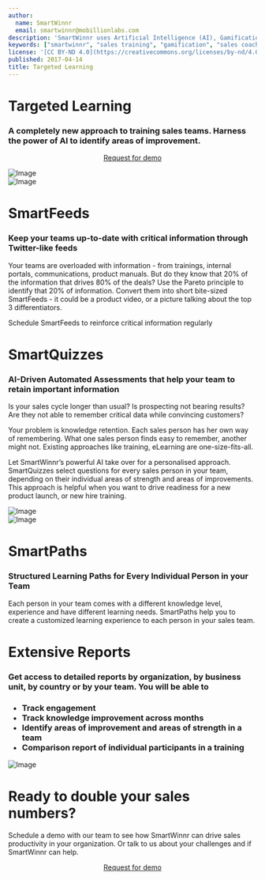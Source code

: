 ```yaml
---
author:
  name: SmartWinnr
  email: smartwinnr@mobillionlabs.com
description: 'SmartWinnr uses Artificial Intelligence (AI), Gamification and Neuroscience to help our customers reduce training cost by upto 30% while clocking a 60% better knowledge retention.'
keywords: ["smartwinnr", "sales training", "gamification", "sales coaching", "sales performance", "sales enablement", "solutions"]
license: '[CC BY-ND 4.0](https://creativecommons.org/licenses/by-nd/4.0)'
published: 2017-04-14
title: Targeted Learning
---
```


<div class="row ml-margin0 white padding50">
  <div class="col-lg-6 col-md-12 col-sm-12 col-xs-12 ml-text-over-image">
    <h1>Targeted Learning</h1>
    <h3>A completely new approach to training sales teams. Harness the power of AI to identify areas of improvement.</h3>
    <p align="center" class="ml-padding-top ml-padding-bottom10"><a class="ml-request-demo-button" align="center" href="/request-demo">Request for demo</a></p>
  </div>
  <div class="col-lg-6 col-md-12 col-sm-12 col-xs-12">
    <img class="ml_top_image padding10" alt="Image" src="/images/targeted-microlearning/targeted-learning.png"/>
  </div>
</div>

<div class="row ml-margin0 padding50">
  <div class="col-lg-6 col-md-12 col-sm-12 col-xs-12 text-center">
    <img class="ml-dreamforce-image" alt="Image" src="/images/targeted-microlearning/smartfeeds.png"/>
  </div>
  <div class="col-lg-6 col-md-12 col-sm-12 col-xs-12">
    <h1> SmartFeeds </h1>
    <h3 class="ml-margin-bottom10">Keep your teams up-to-date with critical information through Twitter-like feeds</h3>
    <p>Your teams are overloaded with information - from trainings, internal portals, communications, product manuals. But do they know that 20% of the information that drives 80% of the deals? Use the Pareto principle to identify that 20% of information. Convert them into short bite-sized SmartFeeds - it could be a product video, or a picture talking about the top 3 differentiators.</p>
    <p>Schedule SmartFeeds to reinforce critical information regularly</p>
  </div>
</div>

<div class="row ml-margin0 white padding50">
  <div class="col-lg-6 col-md-12 col-sm-12 col-xs-12">
    <h1> SmartQuizzes </h1>
    <h3 class="ml-margin-bottom10">AI-Driven Automated Assessments that help your team to retain important information</h3>
    <p>Is your sales cycle longer than usual? Is prospecting not bearing results? Are they not able to remember critical data while convincing customers?</p>
    <p>Your problem is knowledge retention. Each sales person has her own way of remembering. What one sales person finds easy to remember, another might not. Existing approaches like training, eLearning are one-size-fits-all.</p>
    <p>Let SmartWinnr’s powerful AI take over for a personalised approach. SmartQuizzes select questions for every sales person in your team, depending on their individual areas of strength and areas of improvements. This approach is helpful when you want to drive readiness for a new product launch, or new hire training.</p>
  </div>
  <div class="col-lg-6 col-md-12 col-sm-12 col-xs-12 text-center">
    <img class="ml-dreamforce-image" alt="Image" src="/images/targeted-microlearning/smartquizzes.png"/>
  </div>
</div>

<div class="row ml-margin0 padding50">
  <div class="col-lg-6 col-md-12 col-sm-12 col-xs-12 text-center">
    <img class="ml-dreamforce-image" alt="Image" src="/images/targeted-microlearning/smartpaths.png"/>
  </div>
  <div class="col-lg-6 col-md-12 col-sm-12 col-xs-12">
    <h1> SmartPaths </h1>
    <h3 class="ml-margin-bottom10">Structured Learning Paths for Every Individual Person in your Team</h3>
    <p>Each person in your team comes with a different knowledge level, experience and have different learning needs. SmartPaths help you to create a customized learning experience to each person in your sales team.</p>
  </div>
</div>

<div class="row ml-margin0 white padding50">
  <div class="col-lg-6 col-md-12 col-sm-12 col-xs-12">
    <h1>Extensive Reports</h1>
    <h3 class="ml-margin-bottom10">Get access to detailed reports by organization, by business unit, by country or by your team. You will be able to<h3>
    <ul class="ml-margin-top30 ml_font_1_point_two">
      <li class="ml-margin-top10">Track engagement</li>
      <li class="ml-margin-top10">Track knowledge improvement across months</li>
      <li class="ml-margin-top10">Identify areas of improvement and areas of strength in a team</li>
      <li class="ml-margin-top10">Comparison report of individual participants in a training</li>
    </ul>
  </div>
  <div class="col-lg-6 col-md-12 col-sm-12 col-xs-12 text-center">
    <img class="ml-dreamforce-image" alt="Image" src="/images/targeted-microlearning/report.png"/>
  </div>
</div>

<div class="row ml-margin0 ml-whySM">
  <div class="col-md-12 col-sm-12">
    <h1 class="ml_body_text_white text-center">Ready to double your sales numbers?</h1>
    <div class="ml_body_text_white ml-subtext text-center ml_padding_desktop">Schedule a demo with our team to see how SmartWinnr can drive sales productivity in your organization. Or talk to us about your challenges and if SmartWinnr can help.</div>
    <p align="center" class="ml-margin-top50"><a class="ml-button" align="center" href="/request-demo">Request for demo</a></p>
  </div>
</div>